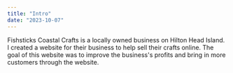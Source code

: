 ```yaml
---
title: "Intro"
date: "2023-10-07"
---
```


Fishsticks Coastal Crafts is a locally owned business on Hilton Head Island. I created a website for their business to help sell their crafts online. The goal of this website was to improve the business's profits and bring in more customers through the website.